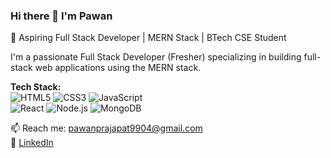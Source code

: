 ### Hi there 👋 I'm Pawan  
🚀 Aspiring Full Stack Developer | MERN Stack | BTech CSE Student

I'm a passionate Full Stack Developer (Fresher) specializing in building full-stack web applications using the MERN stack.

**Tech Stack:**  
![HTML5](https://img.shields.io/badge/-HTML5-E34F26?style=flat&logo=html5) 
![CSS3](https://img.shields.io/badge/-CSS3-1572B6?style=flat&logo=css3) 
![JavaScript](https://img.shields.io/badge/-JavaScript-F7DF1E?style=flat&logo=javascript)  
![React](https://img.shields.io/badge/-React-61DAFB?style=flat&logo=react) 
![Node.js](https://img.shields.io/badge/-Node.js-339933?style=flat&logo=node.js) 
![MongoDB](https://img.shields.io/badge/-MongoDB-47A248?style=flat&logo=mongodb)

📫 Reach me: pawanprajapat9904@gmail.com  
🔗 [LinkedIn](https://www.linkedin.com/in/pawan-prajapat-/) 


<!--
**pawanprajapat9904/pawanprajapat9904** is a ✨ _special_ ✨ repository because its `README.md` (this file) appears on your GitHub profile.

Here are some ideas to get you started:

- 🔭 I’m currently working on ...
- 🌱 I’m currently learning ...
- 👯 I’m looking to collaborate on ...
- 🤔 I’m looking for help with ...
- 💬 Ask me about ...
      I'm a passionate Full Stack Developer (Fresher) specializing in building full-stack web applications using the MERN stack.
- 📫 How to reach me: ...
      📫 Reach me: pawan.prajapat9904@gmail.com  
      🔗 [LinkedIn](https://linkedin.com/in/yourprofile) | [Portfolio](https://yourportfolio.com)


